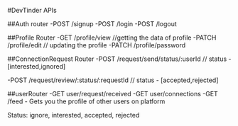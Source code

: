 #DevTinder APIs

##Auth router
-POST /signup
-POST /login
-POST /logout

##Profile Router
-GET /profile/view        //getting the data of profile
-PATCH /profile/edit      // updating the profile
-PATCH /profile/password
  
##ConnectionRequest Router
-POST /request/send/status/:userId     // status - [interested,ignored]

-POST /request/review/:status/:requestId   // status - [accepted,rejected]


##userRouter
-GET user/request/received
-GET user/connections
-GET /feed - Gets you the profile of other users on platform




Status: ignore, interested, accepted, rejected